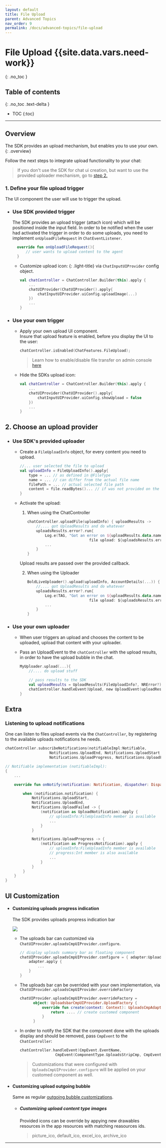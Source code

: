 ```yaml
---
layout: default
title: File Upload
parent: Advanced Topics
nav_order: 9
permalink: /docs/advanced-topics/file-upload
---
```


# File Upload {{site.data.vars.need-work}}
{: .no_toc }

## Table of contents
{: .no_toc .text-delta }

- TOC
{:toc}

---

## Overview
The SDK provides an upload mechanism, but enables you to use your own.   
{: .overview}

Follow the next steps to integrate upload functionality to your chat:

> If you don't use the SDK for chat ui creation, but want to use the provided uploader mechanism, go to [step 2.](#Use-SDK's-provided-uploader)

### 1.  Define your file upload trigger   
The UI component the user will use to trigger the upload. 

- ### Use SDK provided trigger   
  The SDK provides an upload trigger (attach icon) which will be positioned inside the input field.  In order to be notified when the user had activated the trigger in order to do some uploads, you need to implement `onUploadFileRequest` in `ChatEventListener`.
  ```kotlin
    override fun onUploadFileRequest(){
        // user wants to upload content to the agent
    }
  ```

  - Customize upload icon: 
  {: .light-title}
    via `ChatInputUIProvider` config object.

    ```kotlin
    val chatController = ChatController.Builder(this).apply {
        ...
        chatUIProvider(ChatUIProvider().apply{
            chatInputUIProvider.uiConfig.uploadImage(...)
        })
        ...
    }
    ```

- ### Use your own trigger  
  - Apply your own upload UI component.   
    Insure that upload feature is enabled, before you display the UI to the user:
    ```kotlin
    chatController.isEnabled(ChatFeatures.FileUpload);
    ```
    > Learn how to enable/disable file transfer on admin console [here](/assets/console-upload.png)

  - Hide the SDKs upload icon:

    ```kotlin
    val chatController = ChatController.Builder(this).apply {
        ...
        chatUIProvider(ChatUIProvider().apply{
            chatInputUIProvider.uiConfig.showUpload = false
        })
        ...
    }
    ```


## 2. Choose an upload provider

- ### Use SDK's provided uploader

  - Create a `FileUploadInfo` object, for every content you need to upload.

    ```kotlin
    //... user selected the file to upload
    val uploadInfo = FileUploadInfo().apply{
        type = ... // as defined in @FileType
        name = ... // can differ from the actual file name
        filePath = ... // actual selected file path
        content = file.readBytes()... // if was not provided on the constructor
    }
    ```
     
  - Activate the upload:
    
    1. When using the ChatController 
    
        ```kotlin
        chatController.uploadFile(uploadInfo) { uploadResults ->
            //.... got UploadResults and do whatever
            uploadsResults.error?.run{
                Log.e(TAG, "Got an error on ${uploadResults.data.name} 
                                    file upload: ${uploadsResults.error}")
                ...
            }
        }
        ```
    Upload results are passed over the provided callback.

	2. When using the Uploader
        ```kotlin
        BoldLiveUploader().upload(uploadInfo, AccountDetails(...)) { uploadResults ->
            //.... got UploadResults and do whatever
            uploadsResults.error?.run{
                Log.e(TAG, "Got an error on ${uploadResults.data.name} 
                                    file upload: ${uploadsResults.error}")
                ...
            }
        }
        ```


- ### Use your own uploader

    - When user triggers an upload and chooses the content to be uploaded, upload that content with your uploader.
    - Pass an UploadEvent to the `chatController` with the upload results, in order to have the upload bubble in the chat.

      ```kotlin
      MyUploader.upload(...){
          //.... do upload stuff

          // pass results to the SDK
          val uploadResults = UploadResults(FileUploadInfo?, NRError?)
          chatController.handleEvent(Upload, new UploadEvent(uploadResult));
      }
      ```

## Extra

### Listening to upload notifications

One can listen to files upload events via the `ChatController`, by registering to the available uploads notifications he needs.

```kotlin
chatController.subscribeNotifications(notifiableImpl:Notifiable,
                    Notifications.UploadEnd, Notifications.UploadStart,
                    Notifications.UploadProgress, Notifications.UploadFailed)

// Notifiable implementation (notifiableImpl):
{
    ...

    override fun onNotify(notification: Notification, dispatcher: DispatchContinuation) {

        when (notification.notification) {
            Notifications.UploadStart,
            Notifications.UploadEnd,
            Notifications.UploadFailed -> {
                (notification as UploadNotification).apply {
                    // uploadInfo:FileUploadInfo member is available
                    ...
                }
            }

            Notifications.UploadProgress -> {
                (notification as ProgressNotification).apply {
                    // uploadInfo:FileUploadInfo member is available
                    // progress:Int member is also available
                    ...
                }
            }
        }
    }
}
```
## <a name="uicustom"/>UI Customization

- #### Customizing uploads progress indication
   The SDK provides uploads propress indication bar   

    ![](images/Android/uploads_bar_1.png)

    - The uploads bar can customized via `ChatUIProvider.uploadsCmpUIProvider.configure`.

        ```kotlin
        // display uploads summary bar as floating component 
        chatUIProvider.uploadsCmpUIProvider.configure = { adapter:UploadsCmpAdapter->
            adapter.apply {
                ...            
            }
        }
        ```

    - The uploads bar can be overrided with your own implementation, via `ChatUIProvider.uploadsCmpUIProvider.overrideFactory`   
      ```kotlin
      chatUIProvider.uploadsCmpUIProvider.overrideFactory =
            object: UploadsbarCmpUIProvider.UploadFactory {
                override fun create(context: Context): UploadsCmpAdapter {
                    return .... // create customed component
                }
            }
      ```
      
    - In order to notify the SDK that the component done with the uploads display and should be removed, pass `CmpEvent` to the `ChatController`:

        ```kotlin
        chatController.handleEvent(CmpEvent.EventName,
                        CmpEvent(ComponentType.UploadsStripCmp, CmpEvent.Idle))
        ```
      > Customizations that were configured with `UploadsCmpUIProvider.configure` will be applied on your customed component as well.

- #### Customizing upload outgoing bubble
  Same as regular [outgoing bubble customizations](./ChatCustomizationsAndroid.md).

  - ##### Customizing upload content type images
    Provided icons can be override by appying new drawables resources in the app resources with matching reasources ids.   
    > picture_ico, default_ico, excel_ico, archive_ico
---

